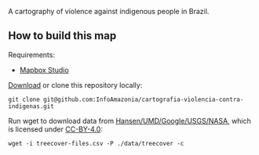 A cartography of violence against indigenous people in Brazil.

## How to build this map

Requirements:

* [Mapbox Studio](https://www.mapbox.com/mapbox-studio)

[Download](https://github.com/InfoAmazonia/cartografia-violencia-contra-indigenas/archive/master.zip) or clone this repository locally:

    git clone git@github.com:InfoAmazonia/cartografia-violencia-contra-indigenas.git

Run wget to download data from [Hansen/UMD/Google/USGS/NASA](http://earthenginepartners.appspot.com/science-2013-global-forest/download_v1.2.html), which is licensed under [CC-BY-4.0](http://creativecommons.org/licenses/by/4.0/):

    wget -i treecover-files.csv -P ./data/treecover -c
